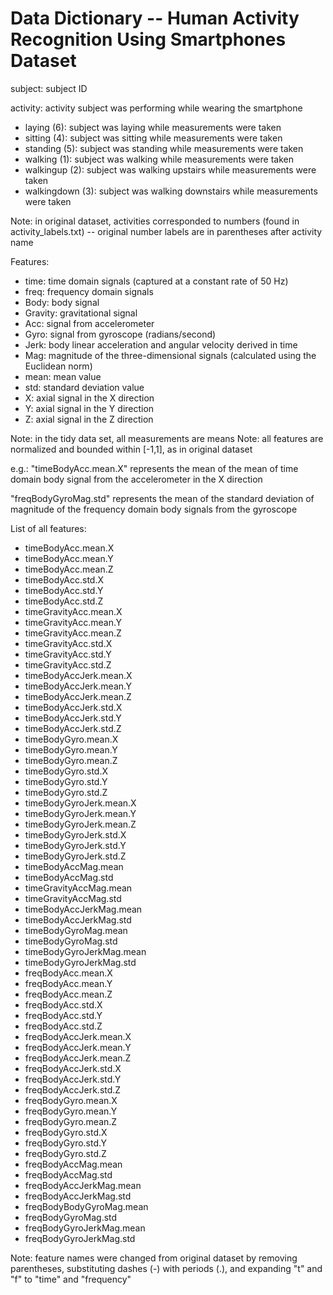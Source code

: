 Data Dictionary -- Human Activity Recognition Using Smartphones Dataset
=========================================

subject: subject ID

activity: activity subject was performing while wearing the smartphone

- laying (6): subject was laying while measurements were taken
- sitting (4): subject was sitting while measurements were taken
- standing (5): subject was standing while measurements were taken
- walking (1): subject was walking while measurements were taken
- walkingup (2): subject was walking upstairs while measurements were taken
- walkingdown (3): subject was walking downstairs while measurements were taken

Note: in original dataset, activities corresponded to numbers (found in activity_labels.txt) -- original number labels are in parentheses after activity name


Features:	
	
- time: time domain signals (captured at a constant rate of 50 Hz)
- freq: frequency domain signals
- Body: body signal
- Gravity: gravitational signal
- Acc: signal from accelerometer
- Gyro: signal from gyroscope (radians/second)
- Jerk: body linear acceleration and angular velocity derived in time
- Mag: magnitude of the three-dimensional signals (calculated using the Euclidean norm)
- mean: mean value
- std: standard deviation value
- X: axial signal in the X direction
- Y: axial signal in the Y direction
- Z: axial signal in the Z direction

Note: in the tidy data set, all measurements are means
Note: all features are normalized and bounded within [-1,1], as in original dataset

e.g.: 
"timeBodyAcc.mean.X" represents the mean of the mean of time domain body signal from the accelerometer in the X direction

"freqBodyGyroMag.std" represents the mean of the standard deviation of magnitude of the frequency domain body signals from the gyroscope

List of all features:

- timeBodyAcc.mean.X
- timeBodyAcc.mean.Y
- timeBodyAcc.mean.Z
- timeBodyAcc.std.X
- timeBodyAcc.std.Y
- timeBodyAcc.std.Z
- timeGravityAcc.mean.X
- timeGravityAcc.mean.Y
- timeGravityAcc.mean.Z
- timeGravityAcc.std.X
- timeGravityAcc.std.Y
- timeGravityAcc.std.Z
- timeBodyAccJerk.mean.X
- timeBodyAccJerk.mean.Y
- timeBodyAccJerk.mean.Z
- timeBodyAccJerk.std.X
- timeBodyAccJerk.std.Y
- timeBodyAccJerk.std.Z
- timeBodyGyro.mean.X
- timeBodyGyro.mean.Y
- timeBodyGyro.mean.Z
- timeBodyGyro.std.X
- timeBodyGyro.std.Y
- timeBodyGyro.std.Z
- timeBodyGyroJerk.mean.X
- timeBodyGyroJerk.mean.Y
- timeBodyGyroJerk.mean.Z
- timeBodyGyroJerk.std.X
- timeBodyGyroJerk.std.Y
- timeBodyGyroJerk.std.Z
- timeBodyAccMag.mean
- timeBodyAccMag.std
- timeGravityAccMag.mean
- timeGravityAccMag.std
- timeBodyAccJerkMag.mean
- timeBodyAccJerkMag.std
- timeBodyGyroMag.mean
- timeBodyGyroMag.std
- timeBodyGyroJerkMag.mean
- timeBodyGyroJerkMag.std
- freqBodyAcc.mean.X
- freqBodyAcc.mean.Y
- freqBodyAcc.mean.Z
- freqBodyAcc.std.X
- freqBodyAcc.std.Y
- freqBodyAcc.std.Z
- freqBodyAccJerk.mean.X
- freqBodyAccJerk.mean.Y
- freqBodyAccJerk.mean.Z
- freqBodyAccJerk.std.X
- freqBodyAccJerk.std.Y
- freqBodyAccJerk.std.Z
- freqBodyGyro.mean.X
- freqBodyGyro.mean.Y
- freqBodyGyro.mean.Z
- freqBodyGyro.std.X
- freqBodyGyro.std.Y
- freqBodyGyro.std.Z
- freqBodyAccMag.mean
- freqBodyAccMag.std
- freqBodyAccJerkMag.mean
- freqBodyAccJerkMag.std
- freqBodyBodyGyroMag.mean
- freqBodyGyroMag.std
- freqBodyGyroJerkMag.mean
- freqBodyGyroJerkMag.std

Note: feature names were changed from original dataset by removing parentheses, substituting dashes (-) with periods (.), and expanding "t" and "f" to "time" and "frequency"
